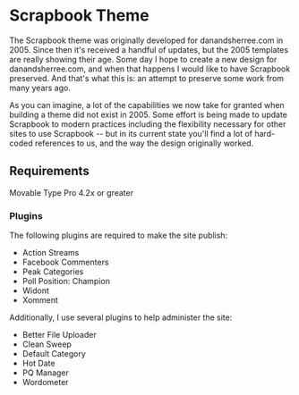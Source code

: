 # Scrapbook Theme

The Scrapbook theme was originally developed for danandsherree.com in 2005. Since then it's received a handful of updates, but the 2005 templates are really showing their age. Some day I hope to create a new design for danandsherree.com, and when that happens I would like to have Scrapbook preserved. And that's what this is: an attempt to preserve some work from many years ago.

As you can imagine, a lot of the capabilities we now take for granted when building a theme did not exist in 2005. Some effort is being made to update Scrapbook to modern practices including the flexibility necessary for other sites to use Scrapbook -- but in its current state you'll find a lot of hard-coded references to us, and the way the design originally worked.

## Requirements

Movable Type Pro 4.2x or greater

### Plugins

The following plugins are required to make the site publish:

* Action Streams
* Facebook Commenters
* Peak Categories
* Poll Position: Champion
* Widont
* Xomment

Additionally, I use several plugins to help administer the site:

* Better File Uploader
* Clean Sweep
* Default Category
* Hot Date
* PQ Manager
* Wordometer
